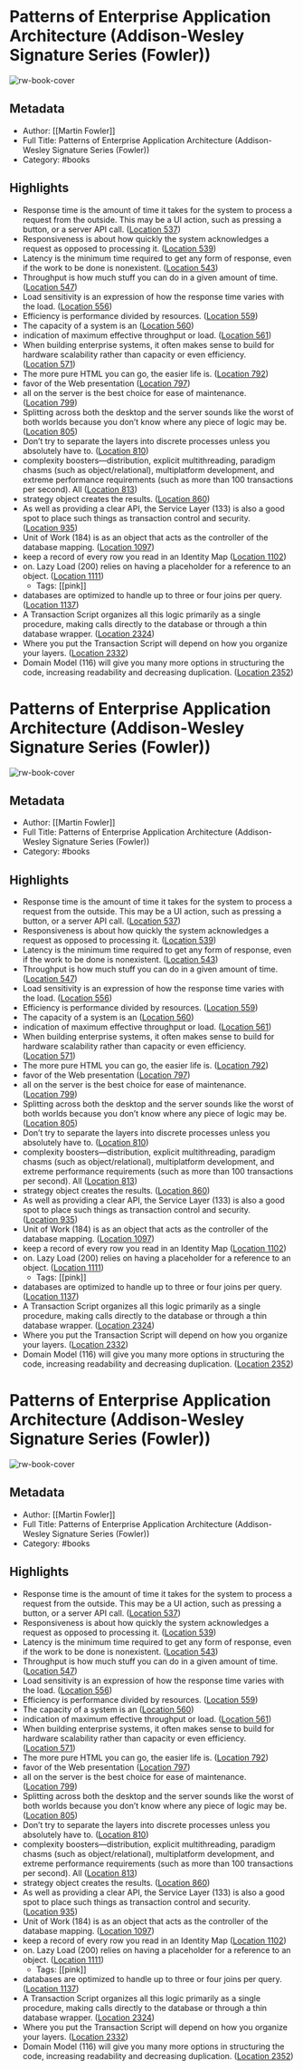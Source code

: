 # Patterns of Enterprise Application Architecture (Addison-Wesley Signature Series (Fowler))

![rw-book-cover](https://images-na.ssl-images-amazon.com/images/I/51X%2Br%2BOdV3L._SL200_.jpg)

## Metadata
- Author: [[Martin Fowler]]
- Full Title: Patterns of Enterprise Application Architecture (Addison-Wesley Signature Series (Fowler))
- Category: #books

## Highlights
- Response time is the amount of time it takes for the system to process a request from the outside. This may be a UI action, such as pressing a button, or a server API call. ([Location 537](https://readwise.io/to_kindle?action=open&asin=B008OHVDFM&location=537))
- Responsiveness is about how quickly the system acknowledges a request as opposed to processing it. ([Location 539](https://readwise.io/to_kindle?action=open&asin=B008OHVDFM&location=539))
- Latency is the minimum time required to get any form of response, even if the work to be done is nonexistent. ([Location 543](https://readwise.io/to_kindle?action=open&asin=B008OHVDFM&location=543))
- Throughput is how much stuff you can do in a given amount of time. ([Location 547](https://readwise.io/to_kindle?action=open&asin=B008OHVDFM&location=547))
- Load sensitivity is an expression of how the response time varies with the load. ([Location 556](https://readwise.io/to_kindle?action=open&asin=B008OHVDFM&location=556))
- Efficiency is performance divided by resources. ([Location 559](https://readwise.io/to_kindle?action=open&asin=B008OHVDFM&location=559))
- The capacity of a system is an ([Location 560](https://readwise.io/to_kindle?action=open&asin=B008OHVDFM&location=560))
- indication of maximum effective throughput or load. ([Location 561](https://readwise.io/to_kindle?action=open&asin=B008OHVDFM&location=561))
- When building enterprise systems, it often makes sense to build for hardware scalability rather than capacity or even efficiency. ([Location 571](https://readwise.io/to_kindle?action=open&asin=B008OHVDFM&location=571))
- The more pure HTML you can go, the easier life is. ([Location 792](https://readwise.io/to_kindle?action=open&asin=B008OHVDFM&location=792))
- favor of the Web presentation ([Location 797](https://readwise.io/to_kindle?action=open&asin=B008OHVDFM&location=797))
- all on the server is the best choice for ease of maintenance. ([Location 799](https://readwise.io/to_kindle?action=open&asin=B008OHVDFM&location=799))
- Splitting across both the desktop and the server sounds like the worst of both worlds because you don’t know where any piece of logic may be. ([Location 805](https://readwise.io/to_kindle?action=open&asin=B008OHVDFM&location=805))
- Don’t try to separate the layers into discrete processes unless you absolutely have to. ([Location 810](https://readwise.io/to_kindle?action=open&asin=B008OHVDFM&location=810))
- complexity boosters—distribution, explicit multithreading, paradigm chasms (such as object/relational), multiplatform development, and extreme performance requirements (such as more than 100 transactions per second). All ([Location 813](https://readwise.io/to_kindle?action=open&asin=B008OHVDFM&location=813))
- strategy object creates the results. ([Location 860](https://readwise.io/to_kindle?action=open&asin=B008OHVDFM&location=860))
- As well as providing a clear API, the Service Layer (133) is also a good spot to place such things as transaction control and security. ([Location 935](https://readwise.io/to_kindle?action=open&asin=B008OHVDFM&location=935))
- Unit of Work (184) is as an object that acts as the controller of the database mapping. ([Location 1097](https://readwise.io/to_kindle?action=open&asin=B008OHVDFM&location=1097))
- keep a record of every row you read in an Identity Map ([Location 1102](https://readwise.io/to_kindle?action=open&asin=B008OHVDFM&location=1102))
- on. Lazy Load (200) relies on having a placeholder for a reference to an object. ([Location 1111](https://readwise.io/to_kindle?action=open&asin=B008OHVDFM&location=1111))
    - Tags: [[pink]] 
- databases are optimized to handle up to three or four joins per query. ([Location 1137](https://readwise.io/to_kindle?action=open&asin=B008OHVDFM&location=1137))
- A Transaction Script organizes all this logic primarily as a single procedure, making calls directly to the database or through a thin database wrapper. ([Location 2324](https://readwise.io/to_kindle?action=open&asin=B008OHVDFM&location=2324))
- Where you put the Transaction Script will depend on how you organize your layers. ([Location 2332](https://readwise.io/to_kindle?action=open&asin=B008OHVDFM&location=2332))
- Domain Model (116) will give you many more options in structuring the code, increasing readability and decreasing duplication. ([Location 2352](https://readwise.io/to_kindle?action=open&asin=B008OHVDFM&location=2352))
# Patterns of Enterprise Application Architecture (Addison-Wesley Signature Series (Fowler))

![rw-book-cover](https://images-na.ssl-images-amazon.com/images/I/51X%2Br%2BOdV3L._SL200_.jpg)

## Metadata
- Author: [[Martin Fowler]]
- Full Title: Patterns of Enterprise Application Architecture (Addison-Wesley Signature Series (Fowler))
- Category: #books

## Highlights
- Response time is the amount of time it takes for the system to process a request from the outside. This may be a UI action, such as pressing a button, or a server API call. ([Location 537](https://readwise.io/to_kindle?action=open&asin=B008OHVDFM&location=537))
- Responsiveness is about how quickly the system acknowledges a request as opposed to processing it. ([Location 539](https://readwise.io/to_kindle?action=open&asin=B008OHVDFM&location=539))
- Latency is the minimum time required to get any form of response, even if the work to be done is nonexistent. ([Location 543](https://readwise.io/to_kindle?action=open&asin=B008OHVDFM&location=543))
- Throughput is how much stuff you can do in a given amount of time. ([Location 547](https://readwise.io/to_kindle?action=open&asin=B008OHVDFM&location=547))
- Load sensitivity is an expression of how the response time varies with the load. ([Location 556](https://readwise.io/to_kindle?action=open&asin=B008OHVDFM&location=556))
- Efficiency is performance divided by resources. ([Location 559](https://readwise.io/to_kindle?action=open&asin=B008OHVDFM&location=559))
- The capacity of a system is an ([Location 560](https://readwise.io/to_kindle?action=open&asin=B008OHVDFM&location=560))
- indication of maximum effective throughput or load. ([Location 561](https://readwise.io/to_kindle?action=open&asin=B008OHVDFM&location=561))
- When building enterprise systems, it often makes sense to build for hardware scalability rather than capacity or even efficiency. ([Location 571](https://readwise.io/to_kindle?action=open&asin=B008OHVDFM&location=571))
- The more pure HTML you can go, the easier life is. ([Location 792](https://readwise.io/to_kindle?action=open&asin=B008OHVDFM&location=792))
- favor of the Web presentation ([Location 797](https://readwise.io/to_kindle?action=open&asin=B008OHVDFM&location=797))
- all on the server is the best choice for ease of maintenance. ([Location 799](https://readwise.io/to_kindle?action=open&asin=B008OHVDFM&location=799))
- Splitting across both the desktop and the server sounds like the worst of both worlds because you don’t know where any piece of logic may be. ([Location 805](https://readwise.io/to_kindle?action=open&asin=B008OHVDFM&location=805))
- Don’t try to separate the layers into discrete processes unless you absolutely have to. ([Location 810](https://readwise.io/to_kindle?action=open&asin=B008OHVDFM&location=810))
- complexity boosters—distribution, explicit multithreading, paradigm chasms (such as object/relational), multiplatform development, and extreme performance requirements (such as more than 100 transactions per second). All ([Location 813](https://readwise.io/to_kindle?action=open&asin=B008OHVDFM&location=813))
- strategy object creates the results. ([Location 860](https://readwise.io/to_kindle?action=open&asin=B008OHVDFM&location=860))
- As well as providing a clear API, the Service Layer (133) is also a good spot to place such things as transaction control and security. ([Location 935](https://readwise.io/to_kindle?action=open&asin=B008OHVDFM&location=935))
- Unit of Work (184) is as an object that acts as the controller of the database mapping. ([Location 1097](https://readwise.io/to_kindle?action=open&asin=B008OHVDFM&location=1097))
- keep a record of every row you read in an Identity Map ([Location 1102](https://readwise.io/to_kindle?action=open&asin=B008OHVDFM&location=1102))
- on. Lazy Load (200) relies on having a placeholder for a reference to an object. ([Location 1111](https://readwise.io/to_kindle?action=open&asin=B008OHVDFM&location=1111))
    - Tags: [[pink]] 
- databases are optimized to handle up to three or four joins per query. ([Location 1137](https://readwise.io/to_kindle?action=open&asin=B008OHVDFM&location=1137))
- A Transaction Script organizes all this logic primarily as a single procedure, making calls directly to the database or through a thin database wrapper. ([Location 2324](https://readwise.io/to_kindle?action=open&asin=B008OHVDFM&location=2324))
- Where you put the Transaction Script will depend on how you organize your layers. ([Location 2332](https://readwise.io/to_kindle?action=open&asin=B008OHVDFM&location=2332))
- Domain Model (116) will give you many more options in structuring the code, increasing readability and decreasing duplication. ([Location 2352](https://readwise.io/to_kindle?action=open&asin=B008OHVDFM&location=2352))
# Patterns of Enterprise Application Architecture (Addison-Wesley Signature Series (Fowler))

![rw-book-cover](https://images-na.ssl-images-amazon.com/images/I/51X%2Br%2BOdV3L._SL200_.jpg)

## Metadata
- Author: [[Martin Fowler]]
- Full Title: Patterns of Enterprise Application Architecture (Addison-Wesley Signature Series (Fowler))
- Category: #books

## Highlights
- Response time is the amount of time it takes for the system to process a request from the outside. This may be a UI action, such as pressing a button, or a server API call. ([Location 537](https://readwise.io/to_kindle?action=open&asin=B008OHVDFM&location=537))
- Responsiveness is about how quickly the system acknowledges a request as opposed to processing it. ([Location 539](https://readwise.io/to_kindle?action=open&asin=B008OHVDFM&location=539))
- Latency is the minimum time required to get any form of response, even if the work to be done is nonexistent. ([Location 543](https://readwise.io/to_kindle?action=open&asin=B008OHVDFM&location=543))
- Throughput is how much stuff you can do in a given amount of time. ([Location 547](https://readwise.io/to_kindle?action=open&asin=B008OHVDFM&location=547))
- Load sensitivity is an expression of how the response time varies with the load. ([Location 556](https://readwise.io/to_kindle?action=open&asin=B008OHVDFM&location=556))
- Efficiency is performance divided by resources. ([Location 559](https://readwise.io/to_kindle?action=open&asin=B008OHVDFM&location=559))
- The capacity of a system is an ([Location 560](https://readwise.io/to_kindle?action=open&asin=B008OHVDFM&location=560))
- indication of maximum effective throughput or load. ([Location 561](https://readwise.io/to_kindle?action=open&asin=B008OHVDFM&location=561))
- When building enterprise systems, it often makes sense to build for hardware scalability rather than capacity or even efficiency. ([Location 571](https://readwise.io/to_kindle?action=open&asin=B008OHVDFM&location=571))
- The more pure HTML you can go, the easier life is. ([Location 792](https://readwise.io/to_kindle?action=open&asin=B008OHVDFM&location=792))
- favor of the Web presentation ([Location 797](https://readwise.io/to_kindle?action=open&asin=B008OHVDFM&location=797))
- all on the server is the best choice for ease of maintenance. ([Location 799](https://readwise.io/to_kindle?action=open&asin=B008OHVDFM&location=799))
- Splitting across both the desktop and the server sounds like the worst of both worlds because you don’t know where any piece of logic may be. ([Location 805](https://readwise.io/to_kindle?action=open&asin=B008OHVDFM&location=805))
- Don’t try to separate the layers into discrete processes unless you absolutely have to. ([Location 810](https://readwise.io/to_kindle?action=open&asin=B008OHVDFM&location=810))
- complexity boosters—distribution, explicit multithreading, paradigm chasms (such as object/relational), multiplatform development, and extreme performance requirements (such as more than 100 transactions per second). All ([Location 813](https://readwise.io/to_kindle?action=open&asin=B008OHVDFM&location=813))
- strategy object creates the results. ([Location 860](https://readwise.io/to_kindle?action=open&asin=B008OHVDFM&location=860))
- As well as providing a clear API, the Service Layer (133) is also a good spot to place such things as transaction control and security. ([Location 935](https://readwise.io/to_kindle?action=open&asin=B008OHVDFM&location=935))
- Unit of Work (184) is as an object that acts as the controller of the database mapping. ([Location 1097](https://readwise.io/to_kindle?action=open&asin=B008OHVDFM&location=1097))
- keep a record of every row you read in an Identity Map ([Location 1102](https://readwise.io/to_kindle?action=open&asin=B008OHVDFM&location=1102))
- on. Lazy Load (200) relies on having a placeholder for a reference to an object. ([Location 1111](https://readwise.io/to_kindle?action=open&asin=B008OHVDFM&location=1111))
    - Tags: [[pink]] 
- databases are optimized to handle up to three or four joins per query. ([Location 1137](https://readwise.io/to_kindle?action=open&asin=B008OHVDFM&location=1137))
- A Transaction Script organizes all this logic primarily as a single procedure, making calls directly to the database or through a thin database wrapper. ([Location 2324](https://readwise.io/to_kindle?action=open&asin=B008OHVDFM&location=2324))
- Where you put the Transaction Script will depend on how you organize your layers. ([Location 2332](https://readwise.io/to_kindle?action=open&asin=B008OHVDFM&location=2332))
- Domain Model (116) will give you many more options in structuring the code, increasing readability and decreasing duplication. ([Location 2352](https://readwise.io/to_kindle?action=open&asin=B008OHVDFM&location=2352))
